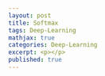 ```yaml
---
layout: post
title: Softmax
tags: Deep-Learning
mathjax: true
categories: Deep-Learning
excerpt: <p></p>
published: true
---
```

